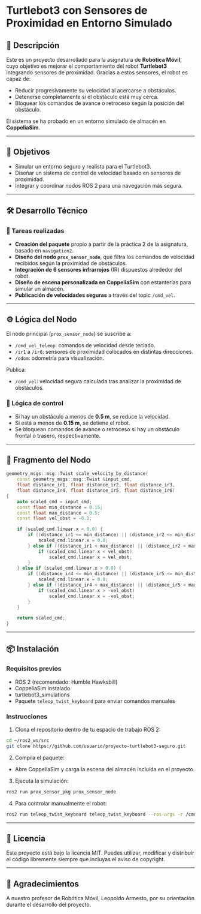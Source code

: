 # Turtlebot3 con Sensores de Proximidad en Entorno Simulado

## 🧠 Descripción

Este es un proyecto desarrollado para la asignatura de **Robótica Móvil**, cuyo objetivo es mejorar el comportamiento del robot **Turtlebot3** integrando sensores de proximidad. Gracias a estos sensores, el robot es capaz de:

- Reducir progresivamente su velocidad al acercarse a obstáculos.
- Detenerse completamente si el obstáculo está muy cerca.
- Bloquear los comandos de avance o retroceso según la posición del obstáculo.

El sistema se ha probado en un entorno simulado de almacén en **CoppeliaSim**.

---

## 🎯 Objetivos

- Simular un entorno seguro y realista para el Turtlebot3.
- Diseñar un sistema de control de velocidad basado en sensores de proximidad.
- Integrar y coordinar nodos ROS 2 para una navegación más segura.

---

## 🛠️ Desarrollo Técnico

### 🔧 Tareas realizadas

- **Creación del paquete** propio a partir de la práctica 2 de la asignatura, basado en `navigation2`.
- **Diseño del nodo `prox_sensor_node`**, que filtra los comandos de velocidad recibidos según la proximidad de obstáculos.
- **Integración de 6 sensores infrarrojos** (IR) dispuestos alrededor del robot.
- **Diseño de escena personalizada en CoppeliaSim** con estanterías para simular un almacén.
- **Publicación de velocidades seguras** a través del topic `/cmd_vel`.

---

## ⚙️ Lógica del Nodo

El nodo principal (`prox_sensor_node`) se suscribe a:

- `/cmd_vel_teleop`: comandos de velocidad desde teclado.
- `/ir1` a `/ir6`: sensores de proximidad colocados en distintas direcciones.
- `/odom`: odometría para visualización.

Publica:

- `/cmd_vel`: velocidad segura calculada tras analizar la proximidad de obstáculos.

### 🧩 Lógica de control

- Si hay un obstáculo a menos de **0.5 m**, se reduce la velocidad.
- Si está a menos de **0.15 m**, se detiene el robot.
- Se bloquean comandos de avance o retroceso si hay un obstáculo frontal o trasero, respectivamente.

---

## 🧾 Fragmento del Nodo

```cpp
geometry_msgs::msg::Twist scale_velocity_by_distance(
    const geometry_msgs::msg::Twist &input_cmd,
    float distance_ir1, float distance_ir2, float distance_ir3,
    float distance_ir4, float distance_ir5, float distance_ir6)
{
    auto scaled_cmd = input_cmd;
    const float min_distance = 0.15;
    const float max_distance = 0.5;
    const float vel_obst = -0.1;

    if (scaled_cmd.linear.x < 0.0) {
        if ((distance_ir1 <= min_distance) || (distance_ir2 <= min_distance) || (distance_ir3 <= min_distance)) {
            scaled_cmd.linear.x = 0.0;
        } else if ((distance_ir1 < max_distance) || (distance_ir2 < max_distance) || (distance_ir3 < max_distance)) {
            if (scaled_cmd.linear.x < vel_obst)
                scaled_cmd.linear.x = vel_obst;
        }
    } else if (scaled_cmd.linear.x > 0.0) {
        if ((distance_ir4 <= min_distance) || (distance_ir5 <= min_distance) || (distance_ir6 <= min_distance)) {
            scaled_cmd.linear.x = 0.0;
        } else if ((distance_ir4 < max_distance) || (distance_ir5 < max_distance) || (distance_ir6 < max_distance)) {
            if (scaled_cmd.linear.x > -vel_obst)
                scaled_cmd.linear.x = -vel_obst;
        }
    }

    return scaled_cmd;
}
```
---
## 📦 Instalación

### Requisitos previos

- ROS 2 (recomendado: Humble Hawksbill)
- CoppeliaSim instalado
- turtlebot3_simulations
- Paquete `teleop_twist_keyboard` para enviar comandos manuales

### Instrucciones

1. Clona el repositorio dentro de tu espacio de trabajo ROS 2:

```bash
cd ~/ros2_ws/src
git clone https://github.com/usuario/proyecto-turtlebot3-seguro.git
```
2. Compila el paquete:
- Abre CoppeliaSim y carga la escena del almacén incluida en el proyecto.

3. Ejecuta la simulación:
```bash
ros2 run prox_sensor_pkg prox_sensor_node
```
4. Para controlar manualmente el robot:
```bash
ros2 run teleop_twist_keyboard teleop_twist_keyboard --ros-args -r /cmd_vel:=/cmd_vel_teleop
```
---
## 📝 Licencia
Este proyecto está bajo la licencia MIT.
Puedes utilizar, modificar y distribuir el código libremente siempre que incluyas el aviso de copyright.

---
## 🙌 Agradecimientos
A nuestro profesor de Robótica Móvil, Leopoldo Armesto, por su orientación durante el desarrollo del proyecto.
